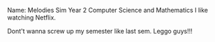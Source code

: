 Name: Melodies Sim
Year 2 
Computer Science and Mathematics
I like watching Netflix. 

Dont't wanna screw up my semester like last sem. Leggo guys!!!
